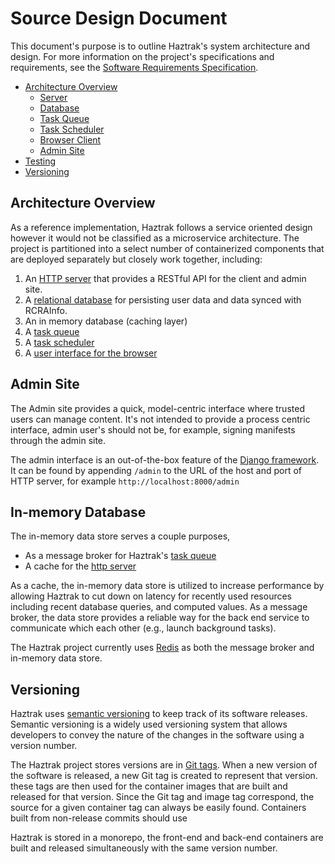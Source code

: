 # Source Design Document

This document's purpose is to outline Haztrak's system architecture and design. For more information on the project's specifications and requirements, see the [Software Requirements Specification](./srs.md).

- [Architecture Overview](#architecture-overview)
  - [Server](./http-server.md)
  - [Database](./db-design.md)
  - [Task Queue](./task-queue.md)
  - [Task Scheduler](./task-queue.md#periodic-tasks)
  - [Browser Client](./browser-client.md)
  - [Admin Site](#admin-site)
- [Testing](./testing.md)
- [Versioning](#versioning)

## Architecture Overview

As a reference implementation, Haztrak follows a service oriented design however it would not be classified as a microservice architecture. The project is partitioned into a select number of containerized components that are deployed separately but closely work together, including:

1. An [HTTP server](./http-server.md) that provides a RESTful API for the client and admin site.
2. A [relational database](./db-design.md) for persisting user data and data synced with RCRAInfo.
3. An in memory database (caching layer)
4. A [task queue](./task-queue.md)
5. A [task scheduler](./task-queue.md#periodic-tasks)
6. A [user interface for the browser](./browser-client.md)

## Admin Site

The Admin site provides a quick, model-centric interface where trusted
users can manage content. It's not intended to provide a process centric interface,
admin user's should not be, for example, signing manifests through the admin site.

The admin interface is an out-of-the-box feature of the [Django framework](https://docs.djangoproject.com/en/4.1/ref/contrib/admin/).
It can be found by appending `/admin` to the URL of the host and port of HTTP server, for example `http://localhost:8000/admin`

## In-memory Database

The in-memory data store serves a couple purposes,

- As a message broker for Haztrak's [task queue](./task-queue.md)
- A cache for the [http server](./http-server.md)

As a cache, the in-memory data store is utilized to increase performance by allowing Haztrak to cut down on latency for recently used resources including recent database queries, and computed values. As a message broker, the data store provides a reliable way for the back end service to communicate which each other (e.g., launch background tasks).

The Haztrak project currently uses [Redis](https://redis.io/) as both the message broker and in-memory data store.

## Versioning

Haztrak uses [semantic versioning](https://semver.org/) to keep track
of its software releases. Semantic versioning is a widely used versioning system that allows
developers to convey the nature of the changes in the software using
a version number.

The Haztrak project stores versions are in
[Git tags](https://git-scm.com/book/en/v2/Git-Basics-Tagging). When a new
version of the software is released, a new Git tag is created to represent that version.
these tags are then used for the container images that are built and
released for that version. Since the Git tag and image tag correspond,
the source for a given container tag can always be easily found. Containers built
from non-release commits should use

Haztrak is stored in a monorepo, the front-end and back-end
containers are built and released simultaneously with the same version number.
